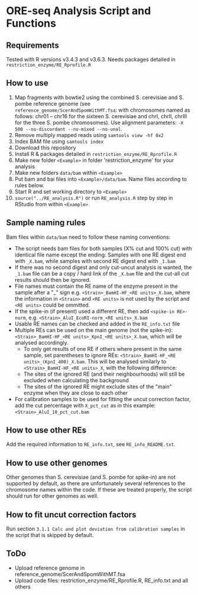 # ORE-seq Analysis Script and Functions

## Requirements

Tested with R versions v3.4.3 and v3.6.3. Needs packages detailed in `restriction_enzyme/RE_Rprofile.R`

## How to use

1. Map fragments with bowtie2 using the combined S. cerevisiae and S. pombe reference genome (see `reference_genome/ScerAndSpomWithMT.fsa`: with chromosomes named as follows: chr01 – chr16 for the sixteen S. cerevisiae and chrI, chrII, chrIII for the three S. pombe chromosomes). Use alignment parameters: `-X 500 --no-discordant --no-mixed --no-unal`.
3. Remove multiply mapped reads using `samtools view -hf 0x2`
4. Index BAM file using `samtools index`
5. Download this repository
6. Install R & packages detailed in `restriction_enzyme/RE_Rprofile.R`
7. Make new folder `<Example>` in folder 'restriction_enzyme' for your analysis
8. Make new folders `data/bam` within `<Example>`
9. Put bam and bai files into `<Example>/data/bam`. Name files according to rules below.
10. Start R and set working directory to `<Example>`
11. `source("../RE_analysis.R")` or run `RE_analysis.R` step by step in RStudio from within `<Example>`
  
## Sample naming rules

Bam files within `data/bam` need to follow these naming conventions:
* The script needs bam files for both samples (X% cut and 100% cut) with identical file name except the ending: Samples with one RE digest end with `_X.bam`, while samples with second RE digest end with `_1.bam`
* If there was no second digest and only cut-uncut analysis is wanted, the `_1.bam` file can be a copy / hard link of the `_X.bam` file and the cut-all cut results should then be ignored.
* File names must contain the RE name of the enzyme present in the sample after a "_" sign e.g. `<Strain>_BamHI-HF_<RE units>_X.bam`, where the information in `<Strain>` and `<RE units>` is not used by the script and `<RE units>` could be ommitted.
* If the spike-in (if present) used a different RE, then add `<spike-in RE>-norm`, e.g. `<Strain>_AluI_EcoRI-norm_<RE units>_X.bam`
* Usable RE names can be checked and added in the `RE_info.txt` file
* Multiple REs can be used on the main genome (not the spike-in): `<Strain>_BamHI-HF_<RE units>_KpnI_<RE units>_X.bam`, which will be analysed accordingly.
  * To only get results of one RE if others where present in the same sample, set parentheses to ignore REs: `<Strain>_BamHI-HF_<RE units>_(KpnI_400)_X.bam`. This will be analysed similarly to `<Strain>_BamHI-HF_<RE units>_X`, with the following difference:
  * The sites of the ignored RE (and their neighbourhoods) will still be excluded when calculating the background
  * The sites of the ignored RE might exclude sites of the "main" enzyme when they are close to each other
* For calibration samples to be used for fitting the uncut correction factor, add the cut percentage with `X_pct_cut` as in this example: `<Strain>_AluI_10_pct_cut.bam`
      
## How to use other REs

Add the required information to `RE_info.txt`, see `RE_info_README.txt`.
  
## How to use other genomes

Other genomes than S. cerevisiae (and S. pombe for spike-in) are not supported by default, as there are unfortunately several references to the chromosome names within the code. If these are treated properly, the script should run for other genomes as well.
  
## How to fit uncut correction factors

Run section `3.1.1 Calc and plot deviation from calibration samples` in the script that is skipped by default.

## ToDo
  
* Upload reference genome in reference_genome/ScerAndSpomWithMT.fsa
* Upload code files: restriction_enzyme/RE_Rprofile.R, RE_info.txt and all others
